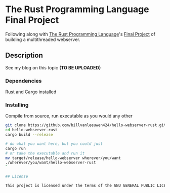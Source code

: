 # The Rust Programming Language Final Project

Following along with [The Rust Programming Language](https://doc.rust-lang.org/book/title-page.html)'s [Final Project](https://doc.rust-lang.org/book/ch20-00-final-project-a-web-server.html) of building a multithreaded webserver.

## Description

See my blog on this topic **(TO BE UPLOADED)**

### Dependencies

Rust and Cargo installed

### Installing

Compile from source, run executable as you would any other
```bash
git clone https://github.com/billvanleeuwen424/hello-webserver-rust.git
cd hello-webserver-rust
cargo build --release

# do what you want here, but you could just
cargo run
# or take the executable and run it
mv target/release/hello-webserver wherever/you/want
./wherever/you/want/hello-webserver-rust
`

## License

This project is licensed under the terms of the GNU GENERAL PUBLIC LICENSE. - see the LICENSE.md file for details
